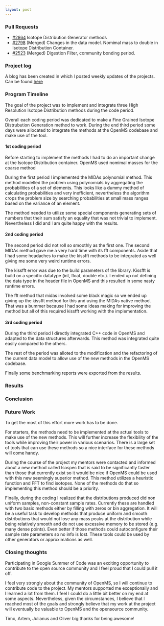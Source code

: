 ```yaml
---
layout: post
---
```


### Pull Requests 

 - [#2864](https://github.com/OpenMS/OpenMS/pull/2864) Isotope Distribution Generator methods
 - [#2798](https://github.com/OpenMS/OpenMS/pull/2798) (Merged) Changes in the data model. Nomimal mass to double in Isotope Distribution Container.
 - [#2523](https://github.com/OpenMS/OpenMS/pull/2523) (Merged) Digestion Filter, community bonding period.


### Project log
A blog has been created in which I posted weekly updates of the projects. Can be found [here](http://pati-ni.github.io)


### Program Timeline
The goal of the project was to implement and integrate three High Resolution Isotope Distribution methods during the code period.

Overall each coding period was dedicated to make a Fine Grained Isotope Distrubution Generation method to work. During the end third period some days were allocated to integrate the methods at the OpenMS codebase and make use of the tool. 

#### 1st coding period
Before starting to implement the methods I had to do an important change at the Isotope Distribution container. OpenMS used nomimal masses for the coarse method 

During the first period I implemented the MIDAs polynomial method. This method modelled the problem using polynomials by aggregating the probabilities of a set of elements. This looks like a dummy method of calculating probabilities and very inefficient, nevertheless the algorithm crops the problem size by searching probabilities at small mass ranges based on the variance of an element.

The method needed to utilize some special components generating sets of numbers that their sum satisfy an equality that was not trivial to implement. Nevertheless I did and I am quite happy with the results.

#### 2nd coding period
The second period did not roll so smoothly as the first one. The second MIDAs method gave me a very hard time with its fft components. 
Aside that I had some headaches to make the kissfft methods to be integrated as well giving me some very weird runtime errors.

The kissfft error was due to the build parameters of the library. Kissfft is build on a specific datatype (int, float, double etc.). I ended up not defining the data type in the header file in OpenMS and this resulted in some nasty runtime errors. 


The fft method that midas involved some black magic so we ended up giving up the kissfft method for this and using the MIDAs native method. That was a bummer because I had some ideas making for improving the method but all of this required kissfft working with the implementation.

#### 3rd coding period
During the third period I directly integrated C++ code in OpenMS and adapted to the data structures afterwards. This method was integrated quite easily compared to the others.

The rest of the period was alloted to the modification and the refactoring of the current data model to allow use of the new methods in the OpenMS codebase.

Finally some benchmarking reports were exported from the results.

### Results


### Conclusion


### Future Work
To get the most of this effort more work has to be done. 

For starters, the methods need to be implemented at the actual tools to make use of the new methods. This will further increase the flexibility of the tools while improving their power in various scenarios. There is a large set of tools that can use these methods so a nice interface for these methods will come handy.

During the course of the project my mentors were contacted and informed about a new method called Isospec that is said to be significantly faster than those that currently exist so it would be nice if OpenMS could be used with this new seemingly superior method. This method utilizes a heuristic function and FFT to find isotopes. None of the methods do that so implementing this method should be a priority.

Finally, during the coding I realized that the distributions produced did non uniform samples, non-constant sample rates. Currently these are handled with two basic methods either by filling with zeros or bin aggregation. It will be a useful task to develop methods that produce uniform and smooth distributions that would not lose any mass peaks at the distribution while being relatively smooth and do not use excessive memory to be stored (e.g. many dense points). Even better if those methods could autoconfigure their sample rate parameters so no info is lost. These tools could be used by other generators or approximations as well.


### Closing thoughts
Participating in Google Summer of Code was an exciting opportunity to contribute to the open source community and I feel proud that I could pull it off.

I feel very strongly about the community of OpenMS, so I will continue to contribute code to the project. My mentors supported me exceptionally and I learned a lot from them. I feel I could do a little bit better on my end at some aspects. Nevertheless, given the circumstances, I believe that I reached most of the goals and strongly believe that my work at the project will eventually be valuable to OpenMS and the opensource community.

Timo, Artem, Julianus and Oliver big thanks for being awesome!

